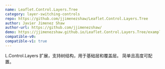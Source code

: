 ```yaml
---
name: Leaflet.Control.Layers.Tree
category: layer-switching-controls
repo: https://github.com/jjimenezshaw/Leaflet.Control.Layers.Tree
author: Javier Jimenez Shaw
author-url: https://github.com/jjimenezshaw/
demo: https://jjimenezshaw.github.io/Leaflet.Control.Layers.Tree/examples/
compatible-v0:
compatible-v1: true
---
```


L.Control.Layers 扩展，支持树结构，用于基础层和覆盖层。 简单且高度可配置。
